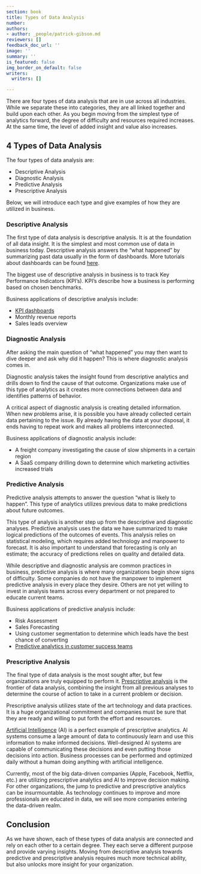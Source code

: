 ```yaml
---
section: book
title: Types of Data Analysis
number: 
authors:
- author: _people/patrick-gibson.md
reviewers: []
feedback_doc_url: ''
image: ''
summary: ''
is_featured: false
img_border_on_default: false
writers:
  writers: []

---
```

There are four types of data analysis that are in use across all industries. While we separate these into categories, they are all linked together and build upon each other. As you begin moving from the simplest type of analytics forward, the degree of difficulty and resources required increases. At the same time, the level of added insight and value also increases.

## 4 Types of Data Analysis

The four types of data analysis are:

* Descriptive Analysis
* Diagnostic Analysis
* Predictive Analysis
* Prescriptive Analysis

Below, we will introduce each type and give examples of how they are utilized in business.

### Descriptive Analysis

The first type of data analysis is descriptive analysis. It is at the foundation of all data insight. It is the simplest and most common use of data in business today. Descriptive analysis answers the “what happened” by summarizing past data usually in the form of dashboards. More tutorials about dashboards can be found [here](https://dataschoolstag.wpengine.com/?s=dashboard).

The biggest use of descriptive analysis in business is to track Key Performance Indicators (KPI’s). KPI’s describe how a business is performing based on chosen benchmarks.

Business applications of descriptive analysis include:

* [KPI dashboards](https://dataschoolstag.wpengine.com/kpi-dashboard-metrics/)
* Monthly revenue reports
* Sales leads overview

### Diagnostic Analysis

After asking the main question of “what happened” you may then want to dive deeper and ask why did it happen? This is where diagnostic analysis comes in.

Diagnostic analysis takes the insight found from descriptive analytics and drills down to find the cause of that outcome. Organizations make use of this type of analytics as it creates more connections between data and identifies patterns of behavior.

A critical aspect of diagnostic analysis is creating detailed information. When new problems arise, it is possible you have already collected certain data pertaining to the issue. By already having the data at your disposal, it ends having to repeat work and makes all problems interconnected.

Business applications of diagnostic analysis include:

* A freight company investigating the cause of slow shipments in a certain region
* A SaaS company drilling down to determine which marketing activities increased trials

### Predictive Analysis

Predictive analysis attempts to answer the question “what is likely to happen”. This type of analytics utilizes previous data to make predictions about future outcomes.

This type of analysis is another step up from the descriptive and diagnostic analyses. Predictive analysis uses the data we have summarized to make logical predictions of the outcomes of events. This analysis relies on statistical modeling, which requires added technology and manpower to forecast. It is also important to understand that forecasting is only an estimate; the accuracy of predictions relies on quality and detailed data.

While descriptive and diagnostic analysis are common practices in business, predictive analysis is where many organizations begin show signs of difficulty. Some companies do not have the manpower to implement predictive analysis in every place they desire. Others are not yet willing to invest in analysis teams across every department or not prepared to educate current teams.

Business applications of predictive analysis include:

* Risk Assessment
* Sales Forecasting
* Using customer segmentation to determine which leads have the best chance of converting
* [Predictive analytics in customer success teams](https://dataschoolstag.wpengine.com/predictive-analytics-customer-success/)

### Prescriptive Analysis

The final type of data analysis is the most sought after, but few organizations are truly equipped to perform it. [Prescriptive analysis](https://searchcio.techtarget.com/definition/Prescriptive-analytics) is the frontier of data analysis, combining the insight from all previous analyses to determine the course of action to take in a current problem or decision.

Prescriptive analysis utilizes state of the art technology and data practices. It is a huge organizational commitment and companies must be sure that they are ready and willing to put forth the effort and resources.

[Artificial Intelligence](https://go.forrester.com/blogs/16-11-02-artificial_intelligence_fact_fiction_how_enterprises_can_crush_it/) (AI) is a perfect example of prescriptive analytics. AI systems consume a large amount of data to continuously learn and use this information to make informed decisions. Well-designed AI systems are capable of communicating these decisions and even putting those decisions into action. Business processes can be performed and optimized daily without a human doing anything with artificial intelligence.

Currently, most of the big data-driven companies (Apple, Facebook, Netflix, etc.) are utilizing prescriptive analytics and AI to improve decision making. For other organizations, the jump to predictive and prescriptive analytics can be insurmountable. As technology continues to improve and more professionals are educated in data, we will see more companies entering the data-driven realm.

## Conclusion

As we have shown, each of these types of data analysis are connected and rely on each other to a certain degree. They each serve a different purpose and provide varying insights. Moving from descriptive analysis towards predictive and prescriptive analysis requires much more technical ability, but also unlocks more insight for your organization.